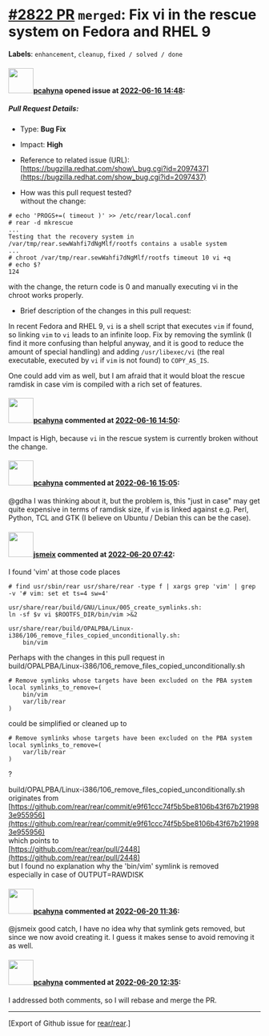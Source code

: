 [\#2822 PR](https://github.com/rear/rear/pull/2822) `merged`: Fix vi in the rescue system on Fedora and RHEL 9
==============================================================================================================

**Labels**: `enhancement`, `cleanup`, `fixed / solved / done`

#### <img src="https://avatars.githubusercontent.com/u/26300485?u=9105d243bc9f7ade463a3e52e8dd13fa67837158&v=4" width="50">[pcahyna](https://github.com/pcahyna) opened issue at [2022-06-16 14:48](https://github.com/rear/rear/pull/2822):

##### Pull Request Details:

-   Type: **Bug Fix**

-   Impact: **High**

-   Reference to related issue (URL):
    [https://bugzilla.redhat.com/show\_bug.cgi?id=2097437](https://bugzilla.redhat.com/show_bug.cgi?id=2097437)

-   How was this pull request tested?  
    without the change:

<!-- -->

    # echo 'PROGS+=( timeout )' >> /etc/rear/local.conf
    # rear -d mkrescue
    ...
    Testing that the recovery system in /var/tmp/rear.sewWahfi7dNgMlf/rootfs contains a usable system
    ...
    # chroot /var/tmp/rear.sewWahfi7dNgMlf/rootfs timeout 10 vi +q
    # echo $?
    124

with the change, the return code is 0 and manually executing vi in the
chroot works properly.

-   Brief description of the changes in this pull request:

In recent Fedora and RHEL 9, `vi` is a shell script that executes `vim`
if found, so linking `vim` to `vi` leads to an infinite loop. Fix by
removing the symlink (I find it more confusing than helpful anyway, and
it is good to reduce the amount of special handling) and adding
`/usr/libexec/vi` (the real executable, executed by `vi` if `vim` is not
found) to `COPY_AS_IS`.

One could add vim as well, but I am afraid that it would bloat the
rescue ramdisk in case vim is compiled with a rich set of features.

#### <img src="https://avatars.githubusercontent.com/u/26300485?u=9105d243bc9f7ade463a3e52e8dd13fa67837158&v=4" width="50">[pcahyna](https://github.com/pcahyna) commented at [2022-06-16 14:50](https://github.com/rear/rear/pull/2822#issuecomment-1157749840):

Impact is High, because `vi` in the rescue system is currently broken
without the change.

#### <img src="https://avatars.githubusercontent.com/u/26300485?u=9105d243bc9f7ade463a3e52e8dd13fa67837158&v=4" width="50">[pcahyna](https://github.com/pcahyna) commented at [2022-06-16 15:05](https://github.com/rear/rear/pull/2822#issuecomment-1157767347):

@gdha I was thinking about it, but the problem is, this "just in case"
may get quite expensive in terms of ramdisk size, if `vim` is linked
against e.g. Perl, Python, TCL and GTK (I believe on Ubuntu / Debian
this can be the case).

#### <img src="https://avatars.githubusercontent.com/u/1788608?u=925fc54e2ce01551392622446ece427f51e2f0ce&v=4" width="50">[jsmeix](https://github.com/jsmeix) commented at [2022-06-20 07:42](https://github.com/rear/rear/pull/2822#issuecomment-1160089194):

I found 'vim' at those code places

    # find usr/sbin/rear usr/share/rear -type f | xargs grep 'vim' | grep -v '# vim: set et ts=4 sw=4'

    usr/share/rear/build/GNU/Linux/005_create_symlinks.sh:
    ln -sf $v vi $ROOTFS_DIR/bin/vim >&2

    usr/share/rear/build/OPALPBA/Linux-i386/106_remove_files_copied_unconditionally.sh:
        bin/vim

Perhaps with the changes in this pull request in  
build/OPALPBA/Linux-i386/106\_remove\_files\_copied\_unconditionally.sh

    # Remove symlinks whose targets have been excluded on the PBA system
    local symlinks_to_remove=(
        bin/vim
        var/lib/rear
    )

could be simplified or cleaned up to

    # Remove symlinks whose targets have been excluded on the PBA system
    local symlinks_to_remove=(
        var/lib/rear
    )

?

build/OPALPBA/Linux-i386/106\_remove\_files\_copied\_unconditionally.sh  
originates from  
[https://github.com/rear/rear/commit/e9f61ccc74f5b5be8106b43f67b219983e955956](https://github.com/rear/rear/commit/e9f61ccc74f5b5be8106b43f67b219983e955956)  
which points to  
[https://github.com/rear/rear/pull/2448](https://github.com/rear/rear/pull/2448)  
but I found no explanation why the 'bin/vim' symlink is removed  
especially in case of OUTPUT=RAWDISK

#### <img src="https://avatars.githubusercontent.com/u/26300485?u=9105d243bc9f7ade463a3e52e8dd13fa67837158&v=4" width="50">[pcahyna](https://github.com/pcahyna) commented at [2022-06-20 11:36](https://github.com/rear/rear/pull/2822#issuecomment-1160336475):

@jsmeix good catch, I have no idea why that symlink gets removed, but
since we now avoid creating it. I guess it makes sense to avoid removing
it as well.

#### <img src="https://avatars.githubusercontent.com/u/26300485?u=9105d243bc9f7ade463a3e52e8dd13fa67837158&v=4" width="50">[pcahyna](https://github.com/pcahyna) commented at [2022-06-20 12:35](https://github.com/rear/rear/pull/2822#issuecomment-1160394254):

I addressed both comments, so I will rebase and merge the PR.

------------------------------------------------------------------------

\[Export of Github issue for
[rear/rear](https://github.com/rear/rear).\]
